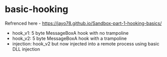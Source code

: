 # basic-hooking

Refrenced here - https://jayo78.github.io/Sandbox-part-1-hooking-basics/

- hook_v1: 5 byte MessageBoxA hook with no trampoline
- hook_v2: 5 byte MessageBoxA hook with a trampoline
- injection: hook_v2 but now injected into a remote process using basic DLL injection




